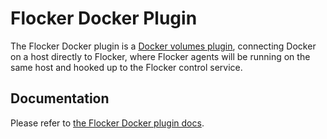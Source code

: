 # Flocker Docker Plugin

The Flocker Docker plugin is a [Docker volumes plugin](https://github.com/docker/docker/blob/master/experimental/plugins_volume.md), connecting Docker on a host directly to Flocker, where Flocker agents will be running on the same host and hooked up to the Flocker control service.

## Documentation

Please refer to [the Flocker Docker plugin docs](https://docs.clusterhq.com/en/latest/labs/).
